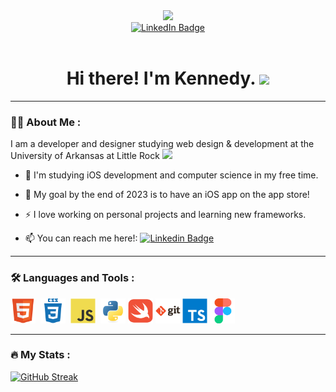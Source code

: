 <div id="header" align="center">
  <img src="https://media.giphy.com/media/RLsfgZfNGJ3fzlMXdV/giphy.gif" width="100"/>

<div id="badges">
  <a href="https://www.linkedin.com/in/kennedy-p-570860133/">
    <img src="https://img.shields.io/badge/LinkedIn-blue?style=for-the-badge&logo=linkedin&logoColor=white" alt="LinkedIn Badge"/>
  </a>
</div>

<img src="https://komarev.com/ghpvc/?username=KennedyParks&style=flat-square&color=blue" alt=""/>

<h1>
  Hi there! I'm Kennedy.
  <img src="https://media.giphy.com/media/v1.Y2lkPTc5MGI3NjExZmJkODM4NjIyYjI5NjRmZDEzMThmMjJkMGRhNDY1ZDVhZGExYWVmZCZjdD1z/hvRJCLFzcasrR4ia7z/giphy.gif" width="30px"/>
</h1>
</div>

---

### :technologist: About Me :
I am a developer and designer studying web design & development at the University of Arkansas at Little Rock <img src="https://media.giphy.com/media/WUlplcMpOCEmTGBtBW/giphy.gif" width="30">
- :telescope: I'm studying iOS development and computer science in my free time.

- :iphone: My goal by the end of 2023 is to have an iOS app on the app store!

- :zap: I love working on personal projects and learning new frameworks.

- :mailbox: You can reach me here!: [![Linkedin Badge](https://img.shields.io/badge/-LinkedIn-blue?style=flat&logo=Linkedin&logoColor=white)](https://www.linkedin.com/in/kennedy-p-570860133/)

---

### :hammer_and_wrench: Languages and Tools :
<div>
  <img src="https://github.com/devicons/devicon/blob/master/icons/html5/html5-original.svg" title="HTML5" alt="HTML" width="40" height="40"/>&nbsp;
  <img src="https://github.com/devicons/devicon/blob/master/icons/css3/css3-plain-wordmark.svg"  title="CSS3" alt="CSS" width="40" height="40"/>&nbsp;
  <img src="https://github.com/devicons/devicon/blob/master/icons/javascript/javascript-original.svg" title="JavaScript" alt="JavaScript" width="40" height="40"/>&nbsp;
  <img src="https://github.com/devicons/devicon/blob/master/icons/python/python-original.svg" title="Python" **alt="Python" width="40" height="40"/>
  <img src="https://github.com/devicons/devicon/blob/master/icons/swift/swift-original.svg" title="Swift" **alt="Swift" width="40" height="40"/>
  <img src="https://github.com/devicons/devicon/blob/master/icons/git/git-original-wordmark.svg" title="Git" **alt="Git" width="40" height="40"/>
  <img src="https://github.com/devicons/devicon/blob/master/icons/typescript/typescript-original.svg" title="Typescript" **alt="Typescript" width="40" height="40"/>
  <img src="https://github.com/devicons/devicon/blob/master/icons/figma/figma-original.svg" title="Figma" **alt="Figma" width="40" height="40"/>
</div>

---

### :fire: My Stats :
[![GitHub Streak](http://github-readme-streak-stats.herokuapp.com?user=KennedyParks&theme=dark&background=000000)](https://git.io/streak-stats)


